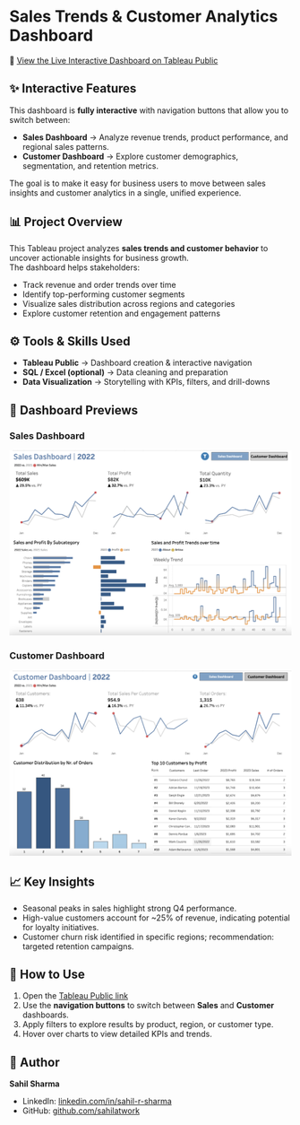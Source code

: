 # Sales Trends & Customer Analytics Dashboard

🔗 [View the Live Interactive Dashboard on Tableau Public](https://public.tableau.com/app/profile/sahil.sharma1936/viz/SalesTrendsandCustomerAnalytics/CustomerDashboard)

## ✨ Interactive Features
This dashboard is **fully interactive** with navigation buttons that allow you to switch between:
- **Sales Dashboard** → Analyze revenue trends, product performance, and regional sales patterns.  
- **Customer Dashboard** → Explore customer demographics, segmentation, and retention metrics.  

The goal is to make it easy for business users to move between sales insights and customer analytics in a single, unified experience.

## 📊 Project Overview
This Tableau project analyzes **sales trends and customer behavior** to uncover actionable insights for business growth.  
The dashboard helps stakeholders:
- Track revenue and order trends over time
- Identify top-performing customer segments
- Visualize sales distribution across regions and categories
- Explore customer retention and engagement patterns

## ⚙️ Tools & Skills Used
- **Tableau Public** → Dashboard creation & interactive navigation  
- **SQL / Excel (optional)** → Data cleaning and preparation  
- **Data Visualization** → Storytelling with KPIs, filters, and drill-downs  

## 📸 Dashboard Previews
### Sales Dashboard  
![Sales Dashboard](images/Sales%20Dashboard.png)

### Customer Dashboard  
![Customer Dashboard](images/Customer%20Dashboard.png)

## 📈 Key Insights
- Seasonal peaks in sales highlight strong Q4 performance.  
- High-value customers account for ~25% of revenue, indicating potential for loyalty initiatives.  
- Customer churn risk identified in specific regions; recommendation: targeted retention campaigns.  

## 🚀 How to Use
1. Open the [Tableau Public link](https://public.tableau.com/app/profile/sahil.sharma1936/vizzes)
2. Use the **navigation buttons** to switch between **Sales** and **Customer** dashboards.  
3. Apply filters to explore results by product, region, or customer type.  
4. Hover over charts to view detailed KPIs and trends.  

## 👤 Author
**Sahil Sharma**  
- LinkedIn: [linkedin.com/in/sahil-r-sharma](https://www.linkedin.com/in/sahil-r-sharma)  
- GitHub: [github.com/sahilatwork](https://github.com/sahilatwork)  

